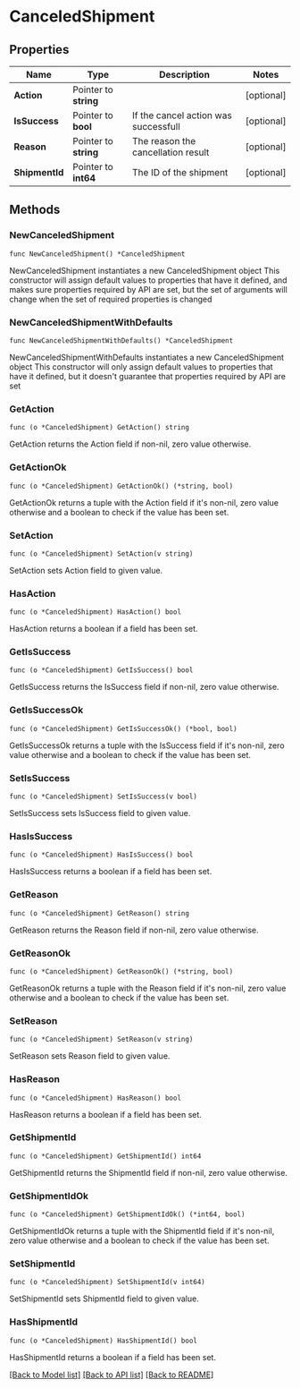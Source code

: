 # CanceledShipment

## Properties

Name | Type | Description | Notes
------------ | ------------- | ------------- | -------------
**Action** | Pointer to **string** |  | [optional] 
**IsSuccess** | Pointer to **bool** | If the cancel action was successfull | [optional] 
**Reason** | Pointer to **string** | The reason the cancellation result | [optional] 
**ShipmentId** | Pointer to **int64** | The ID of the shipment | [optional] 

## Methods

### NewCanceledShipment

`func NewCanceledShipment() *CanceledShipment`

NewCanceledShipment instantiates a new CanceledShipment object
This constructor will assign default values to properties that have it defined,
and makes sure properties required by API are set, but the set of arguments
will change when the set of required properties is changed

### NewCanceledShipmentWithDefaults

`func NewCanceledShipmentWithDefaults() *CanceledShipment`

NewCanceledShipmentWithDefaults instantiates a new CanceledShipment object
This constructor will only assign default values to properties that have it defined,
but it doesn't guarantee that properties required by API are set

### GetAction

`func (o *CanceledShipment) GetAction() string`

GetAction returns the Action field if non-nil, zero value otherwise.

### GetActionOk

`func (o *CanceledShipment) GetActionOk() (*string, bool)`

GetActionOk returns a tuple with the Action field if it's non-nil, zero value otherwise
and a boolean to check if the value has been set.

### SetAction

`func (o *CanceledShipment) SetAction(v string)`

SetAction sets Action field to given value.

### HasAction

`func (o *CanceledShipment) HasAction() bool`

HasAction returns a boolean if a field has been set.

### GetIsSuccess

`func (o *CanceledShipment) GetIsSuccess() bool`

GetIsSuccess returns the IsSuccess field if non-nil, zero value otherwise.

### GetIsSuccessOk

`func (o *CanceledShipment) GetIsSuccessOk() (*bool, bool)`

GetIsSuccessOk returns a tuple with the IsSuccess field if it's non-nil, zero value otherwise
and a boolean to check if the value has been set.

### SetIsSuccess

`func (o *CanceledShipment) SetIsSuccess(v bool)`

SetIsSuccess sets IsSuccess field to given value.

### HasIsSuccess

`func (o *CanceledShipment) HasIsSuccess() bool`

HasIsSuccess returns a boolean if a field has been set.

### GetReason

`func (o *CanceledShipment) GetReason() string`

GetReason returns the Reason field if non-nil, zero value otherwise.

### GetReasonOk

`func (o *CanceledShipment) GetReasonOk() (*string, bool)`

GetReasonOk returns a tuple with the Reason field if it's non-nil, zero value otherwise
and a boolean to check if the value has been set.

### SetReason

`func (o *CanceledShipment) SetReason(v string)`

SetReason sets Reason field to given value.

### HasReason

`func (o *CanceledShipment) HasReason() bool`

HasReason returns a boolean if a field has been set.

### GetShipmentId

`func (o *CanceledShipment) GetShipmentId() int64`

GetShipmentId returns the ShipmentId field if non-nil, zero value otherwise.

### GetShipmentIdOk

`func (o *CanceledShipment) GetShipmentIdOk() (*int64, bool)`

GetShipmentIdOk returns a tuple with the ShipmentId field if it's non-nil, zero value otherwise
and a boolean to check if the value has been set.

### SetShipmentId

`func (o *CanceledShipment) SetShipmentId(v int64)`

SetShipmentId sets ShipmentId field to given value.

### HasShipmentId

`func (o *CanceledShipment) HasShipmentId() bool`

HasShipmentId returns a boolean if a field has been set.


[[Back to Model list]](../README.md#documentation-for-models) [[Back to API list]](../README.md#documentation-for-api-endpoints) [[Back to README]](../README.md)


